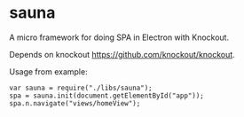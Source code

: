 # sauna
A micro framework for doing SPA in Electron with Knockout.

Depends on knockout https://github.com/knockout/knockout.

Usage from example:

    var sauna = require("./libs/sauna");			
    spa = sauna.init(document.getElementById("app"));
    spa.n.navigate("views/homeView");			
